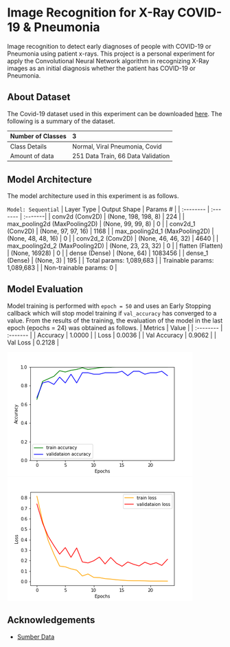 # Image Recognition for X-Ray COVID-19 & Pneumonia

Image recognition to detect early diagnoses of people with COVID-19 or Pneumonia
using patient x-rays. This project is a personal experiment for
apply the Convolutional Neural Network algorithm in recognizing X-Ray images
as an initial diagnosis whether the patient has COVID-19 or Pneumonia.

## About Dataset
The Covid-19 dataset used in this experiment can be downloaded [here](https://www.kaggle.com/datasets/vijaykumar1799/face-mask-detection).
The following is a summary of the dataset.

| Number of Classes  | 3     | 
| :-------- | :------- | 
| Class Details | Normal, Viral Pneumonia, Covid |
| Amount of data | 251 Data Train, 66 Data Validation | 

## Model Architecture
The model architecture used in this experiment is as follows.

`Model: Sequential`
| Layer Type  | Output Shape | Params # | 
| :-------- | :------- | :-------|
| conv2d (Conv2D) | (None, 198, 198, 8) | 224 |
| max_pooling2d (MaxPooling2D) | (None, 99, 99, 8) | 0 |
| conv2d_1 (Conv2D) | (None, 97, 97, 16) | 1168 |
| max_pooling2d_1 (MaxPooling2D) | (None, 48, 48, 16) | 0 |
| conv2d_2 (Conv2D) | (None, 46, 46, 32) | 4640 |
| max_pooling2d_2 (MaxPooling2D) | (None, 23, 23, 32) | 0 |
| flatten (Flatten)  | (None, 16928) | 0 |
| dense (Dense) | (None, 64) | 1083456 |
| dense_1 (Dense) | (None, 3) | 195 |
| Total params: 1,089,683 |
| Trainable params: 1,089,683 |
| Non-trainable params: 0 |

## Model Evaluation
Model training is performed with `epoch = 50` and uses an Early Stopping callback which will stop model training if `val_accuracy` has converged to a value.
From the results of the training, the evaluation of the model in the last epoch (epochs = 24) was obtained as follows.
| Metrics  | Value |
| :-------- | :------- |
| Accuracy | 1.0000 |
| Loss | 0.0036 |
| Val Accuracy | 0.9062 |
| Val Loss | 0.2128 |

![Accuracy Plot](https://raw.githubusercontent.com/taqiyyaghazi/cnn-covid19-classification/main/img/accuracy.png)
![Loss Plot](https://raw.githubusercontent.com/taqiyyaghazi/cnn-covid19-classification/main/img/loss.png)

## Acknowledgements

 - [Sumber Data](https://www.kaggle.com/datasets/pranavraikokte/covid19-image-dataset)
